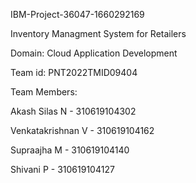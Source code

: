 IBM-Project-36047-1660292169

Inventory Managment System for Retailers

Domain: Cloud Application Development

Team id: PNT2022TMID09404

Team Members:

Akash Silas N - 310619104302

Venkatakrishnan V - 310619104162

Supraajha M - 310619104140

Shivani P - 310619104127
